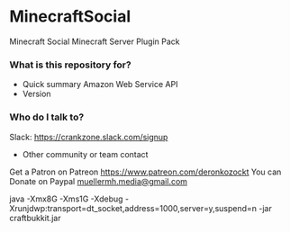 # MinecraftSocial
Minecraft Social Minecraft Server Plugin Pack

### What is this repository for? ###

* Quick summary
Amazon Web Service API
* Version

### Who do I talk to? ###

Slack: https://crankzone.slack.com/signup
* Other community or team contact

Get a Patron on Patreon https://www.patreon.com/deronkozockt
You can Donate on Paypal muellermh.media@gmail.com


java -Xmx8G -Xms1G -Xdebug -Xrunjdwp:transport=dt_socket,address=1000,server=y,suspend=n -jar craftbukkit.jar



